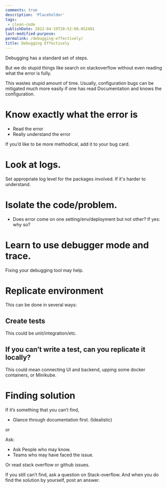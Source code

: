 ```yaml
---
comments: true
description: 'Placeholder' 
tags:
 - clean-code
publishDate: 2022-04-19T20:52:08.052481
last-modified-purpose:
permalink: /debugging-effectively/
title: Debugging Effectively
---
```


Debugging has a standard set of steps.

But we do stupid things like search on stackoverflow without even reading what the error is fully.

This wastes stupid amount of time. Usually, configuration bugs can be mitigated much more easily if one has read Documentation and knows the configuration.

# Know exactly what the error is

- Read the error
- Really understand the error

If you’d like to be more methodical, add it to your bug card.

# Look at logs. 

Set appropriate log level for the packages involved. If it's harder to understand.


# Isolate the code/problem. 

- Does error come on one setting/env/deployment but not other? If yes: why so?

# Learn to use debugger mode and trace. 

Fixing your debugging tool may help.

# Replicate environment

This can be done in several ways:

## Create tests

This could be unit/integration/etc.

## If you can’t write a test, can you replicate it locally?

This could mean connecting UI and backend, upping some docker containers, or Minikube.

# Finding solution

If it’s something that you can’t find,

- Glance through documentation first. (Idealistic)

or

Ask:

- Ask People who may know.
- Teams who may have faced the issue. 

Or read stack overflow or github issues.

If you still can’t find, ask a question on Stack-overflow. And when you do find the solution by yourself, post an answer.

